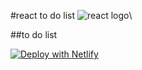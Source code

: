 #react to do list
![react logo](https://upload.wikimedia.org/wikipedia/commons/thumb/a/a7/React-icon.svg/1024px-React-icon.svg.png)\

##to do list

[![Deploy with Netlify](https://www.netlify.com/img/deploy/button.svg)](https://app.netlify.com/sites/krant/deploys/new)




